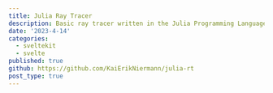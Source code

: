 ```yaml
---
title: Julia Ray Tracer
description: Basic ray tracer written in the Julia Programming Language.
date: '2023-4-14'
categories:
  - sveltekit
  - svelte
published: true
github: https://github.com/KaiErikNiermann/julia-rt
post_type: true
---
```



